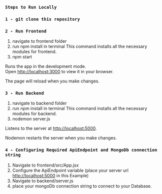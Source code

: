 ### `Steps to Run Locally`

### `1 - git clone this repository`

### `2 - Run Frontend`
1) navigate to frontend folder
2) run npm install in terminal
   This command installs all the necessary modules for frontend.
3) npm start 

Runs the app in the development mode.\
Open [http://localhost:3000](http://localhost:3000) to view it in your browser.

The page will reload when you make changes.

### `3 - Run Backend`
1) navigate to backend folder
2) run npm install in terminal
   This command installs all the necessary modules for backend.
3) nodemon server.js 

Listens to the server at [http://localhost:5000](http://localhost:5000).

Nodemon restarts the server when you make changes.

### `4 - Configuring Required ApiEndpoint and MongoDb connection string`

1) Navigate to frontend/src/App.jsx
2) Configure the ApiEndpoint variable (place your server url [http://localhost:5000](http://localhost:5000) in this Example)
3) Navigate to backend/server.js
4) place your mongoDb connection string to connect to your Database.
   
